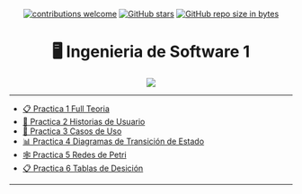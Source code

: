 <div align="center">

[![contributions welcome](https://img.shields.io/badge/contributions-welcome-brightgreen.svg?style=flat)](https://github.com/Nomadiix/IS1)
[![GitHub stars](https://img.shields.io/github/stars/Nomadiix/IS1)](https://github.com/FabianMartinez1234567/IS1/stargazers/)
[![GitHub repo size in bytes](https://img.shields.io/github/repo-size/Nomadiix/IS1)](https://github.com/Nomadiix/IS1)
 </div>

<h1 align="center"> 🖥️ Ingenieria de Software 1</h1>
<div align="center">
  <img src="https://media.giphy.com/media/3ohze1y2AJUOHiid8I/giphy.gif"/>
 </div> 

---

- [📋 Practica 1 Full Teoria](/Documentos/Practica1.md)
- [👤 Practica 2 Historias de Usuario](/Documentos/Practica2.md)
- [👥 Practica 3 Casos de Uso]()
- [📊 Practica 4 Diagramas de Transición de Estado]()
- [🕸️ Practica 5 Redes de Petri]()
- [📋 Practica 6 Tablas de Desición]()

---